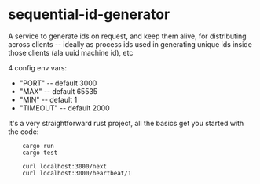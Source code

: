 # sequential-id-generator

A service to generate ids on request, and keep them alive, for distributing across clients -- ideally as process ids used in generating unique ids inside those clients (ala uuid machine id), etc

4 config env vars:
- "PORT" -- default 3000
- "MAX" -- default 65535
- "MIN" -- default 1
- "TIMEOUT" -- default 2000

It's a very straightforward rust project, all the basics get you started with the code:

        cargo run
        cargo test

        curl localhost:3000/next
        curl localhost:3000/heartbeat/1
